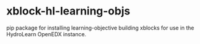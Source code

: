 # xblock-hl-learning-objs
pip package for installing learning-objective building xblocks for use in the HydroLearn OpenEDX instance.